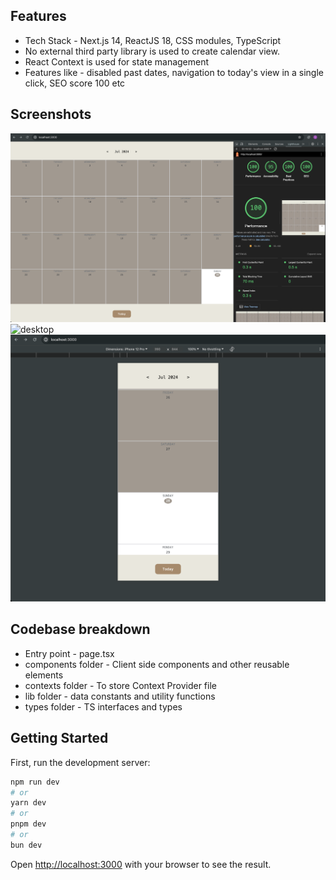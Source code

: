 ## Features

- Tech Stack - Next.js 14, ReactJS 18, CSS modules, TypeScript
- No external third party library is used to create calendar view.
- React Context is used for state management
- Features like - disabled past dates, navigation to today's view in a single click, SEO score 100 etc

## Screenshots

![performance](./blob/performance-matrix.png?raw=true)
![desktop](./blobn/desktop-responsive-ui.png?raw=true)
![mobile](./blob/mobile-responsive-ui.png?raw=true)

## Codebase breakdown

- Entry point - page.tsx
- components folder - Client side components and other reusable elements
- contexts folder - To store Context Provider file
- lib folder - data constants and utility functions
- types folder - TS interfaces and types

## Getting Started

First, run the development server:

```bash
npm run dev
# or
yarn dev
# or
pnpm dev
# or
bun dev
```

Open [http://localhost:3000](http://localhost:3000) with your browser to see the result.
